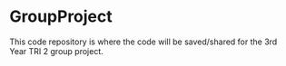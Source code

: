 # GroupProject
This code repository is where the code will be saved/shared for the 3rd Year TRI 2 group project.

